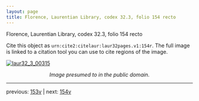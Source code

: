 ```yaml
---
layout: page
title: Florence, Laurentian Library, codex 32.3, folio 154 recto
---
```


Florence, Laurentian Library, codex 32.3, folio 154 recto

Cite this object as `urn:cite2:citelaur:laur32pages.v1:154r`.  The full image is linked to a citation tool you can use to cite regions of the image.

[![laur32_3_00315](http://www.homermultitext.org/iipsrv?IIIF=/project/homer/pyramidal/deepzoom/citelaur/laur32imgs/v1/laur32_3_00315.tif/full/800,/0/default.jpg)](http://www.homermultitext.org/ict2/?urn=urn:cite2:citelaur:laur32imgs.v1:laur32_3_00315) 

<p style="text-align: center; font-style: italic;">Image presumed to in the public domain.</p>

---

previous: [153v](../153v/) | next: [154v](../154v/)
